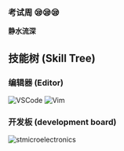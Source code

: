 ### 考试周 😪😪😪

**静水流深**

## 技能树 (Skill Tree)  

### 编辑器 (Editor)
![VSCode](https://img.shields.io/badge/-VSCode-007acc?style=for-the-badge&logo=visual-studio-code&logoColor=white)
![Vim](https://img.shields.io/badge/-Vim-019733?style=for-the-badge&&logo=Vim&logoColor=white)

### 开发板 (development board)
![stmicroelectronics](https://img.shields.io/badge/-stmicroelectronics-03234b?style=for-the-badge&&logo=stmicroelectronics&logocolor=white)
<!-- ![espressif](https://img.shields.io/badge/-espressif-e7352c?style=for-the-badge&&logo=espressif&logocolor=white)
![arduino](https://img.shields.io/badge/-arduino-00979d?style=for-the-badge&&logo=arduino&logocolor=white)-->
<!--
**Abrillant-Lee/Abrillant-Lee** is a ✨ _special_ ✨ repository because its `README.md` (this file) appears on your GitHub profile.

Here are some ideas to get you started:

- 🔭 I’m currently working on ...
- 🌱 I’m currently learning ...
- 👯 I’m looking to collaborate on ...
- 🤔 I’m looking for help with ...
- 💬 Ask me about ...
- 📫 How to reach me: ...
- 😄 Pronouns: ...
- ⚡ Fun fact: ...
-->
<!--
![Anurag's GitHub stats](https://github-readme-stats.vercel.app/api?username=Abrillant-Lee&show_icons=true&theme=transparent)  
[![Top Langs](https://github-readme-stats.vercel.app/api/top-langs/?username=Abrillant-Lee&layout=donut)](https://github.com/Abrillant-Lee/Abrillant-Lee.git)
-->

<!--liyupi的汇总卡片格式-->
<!-- <img align="" height="137px" src="https://github-readme-stats.vercel.app/api?username=Abrillant-Lee&hide_title=true&hide_border=true&show_icons=true&include_all_commits=true&line_height=21&bg_color=0,EC6C6C,FFD479,FFFC79,73FA79&theme=graywhite&locale=cn" /><img align="" height="137px" src="https://github-readme-stats.vercel.app/api/top-langs/?username=Abrillant-Lee&hide_title=true&hide_border=true&layout=compact&bg_color=0,73FA79,73FDFF,D783FF&theme=graywhite&locale=cn" /> -->
